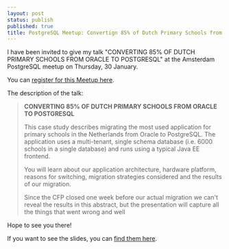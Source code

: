 ```yaml
---
layout: post
status: publish
published: true
title: PostgreSQL Meetup: Convertign 85% of Dutch Primary Schools from Oracle to PostgreSQL
---
```


I have been invited to give my talk "CONVERTING 85% OF DUTCH PRIMARY SCHOOLS FROM ORACLE TO POSTGRESQL" at the Amsterdam PostgreSQL meetup on Thursday, 30 January.

You can [register for this Meetup here][register].

The description of the talk:

> **CONVERTING 85% OF DUTCH PRIMARY SCHOOLS FROM ORACLE TO POSTGRESQL**
>
> This case study describes migrating the most used application for primary schools in the Netherlands from Oracle to PostgreSQL. The application uses a multi-tenant, single schema database (i.e. 6000 schools in a single database) and runs using a typical Java EE frontend.
>
> You will learn about our application architecture, hardware platform, reasons for switching, migration strategies considered and the results of our migration.
> 
> Since the CFP closed one week before our actual migration we can't reveal the results in this abstract, but the presentation will capture all the things that went wrong and well

Hope to see you there!

If you want to see the slides, you can [find them here][slides].

[register]: https://www.meetup.com/PostgreSQL-User-Group-NL/events/267249488/
[slides]: https://www.slideshare.net/dashorst/converting-85-of-dutch-primary-schools-from-oracle-to-postgresql
